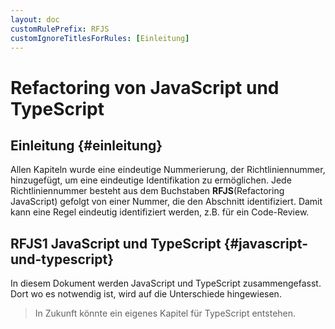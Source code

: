```yaml
---
layout: doc
customRulePrefix: RFJS
customIgnoreTitlesForRules: [Einleitung]
---
```


# Refactoring von JavaScript und TypeScript

## Einleitung {#einleitung}

Allen Kapiteln wurde eine eindeutige Nummerierung, der Richtliniennummer, hinzugefügt, um eine eindeutige Identifikation zu ermöglichen.
Jede Richtliniennummer besteht aus dem Buchstaben **RFJS**(Refactoring JavaScript) gefolgt von einer Nummer, die den Abschnitt identifiziert.
Damit kann eine Regel eindeutig identifiziert werden, z.B. für ein Code-Review.

## RFJS1 JavaScript und TypeScript {#javascript-und-typescript}

In diesem Dokument werden JavaScript und TypeScript zusammengefasst.
Dort wo es notwendig ist, wird auf die Unterschiede hingewiesen.

> In Zukunft könnte ein eigenes Kapitel für TypeScript entstehen.
